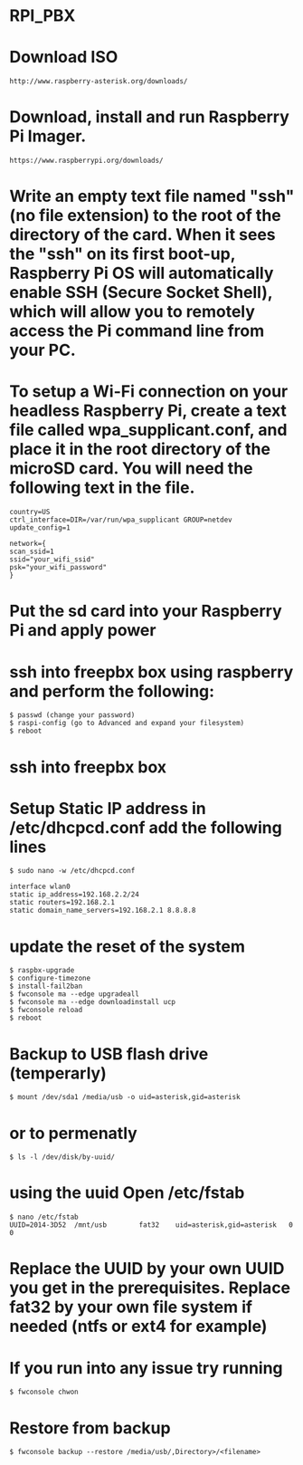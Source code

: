 # RPI_PBX

# Download ISO
    http://www.raspberry-asterisk.org/downloads/

# Download, install and run Raspberry Pi Imager.
    https://www.raspberrypi.org/downloads/

# Write an empty text file named "ssh" (no file extension) to the root of the directory of the card. When it sees the "ssh" on its first boot-up, Raspberry Pi OS will automatically enable SSH (Secure Socket Shell), which will allow you to remotely access the Pi command line from your PC.
# To setup a Wi-Fi connection on your headless Raspberry Pi, create a text file called wpa_supplicant.conf, and place it in the root directory of the microSD card. You will need the following text in the file.

    country=US
    ctrl_interface=DIR=/var/run/wpa_supplicant GROUP=netdev
    update_config=1

    network={
    scan_ssid=1
    ssid="your_wifi_ssid"
    psk="your_wifi_password"
    }

# Put the sd card into your Raspberry Pi and apply power

# ssh into freepbx box using raspberry and perform the following:
    $ passwd (change your password)
    $ raspi-config (go to Advanced and expand your filesystem)
    $ reboot

# ssh into freepbx box

# Setup Static IP address in /etc/dhcpcd.conf add the following lines
    $ sudo nano -w /etc/dhcpcd.conf
    
    interface wlan0
    static ip_address=192.168.2.2/24
    static routers=192.168.2.1
    static domain_name_servers=192.168.2.1 8.8.8.8

# update the reset of the system
    $ raspbx-upgrade
    $ configure-timezone
    $ install-fail2ban
    $ fwconsole ma --edge upgradeall
    $ fwconsole ma --edge downloadinstall ucp
    $ fwconsole reload
    $ reboot

# Backup to USB flash drive (temperarly)
    $ mount /dev/sda1 /media/usb -o uid=asterisk,gid=asterisk

# or to permenatly

    $ ls -l /dev/disk/by-uuid/

# using the uuid Open /etc/fstab
    $ nano /etc/fstab
    UUID=2014-3D52  /mnt/usb        fat32    uid=asterisk,gid=asterisk   0       0

# Replace the UUID by your own UUID you get in the prerequisites. Replace fat32 by your own file system if needed (ntfs or ext4 for example)

# If you run into any issue try running
    $ fwconsole chwon

# Restore from backup
    $ fwconsole backup --restore /media/usb/,Directory>/<filename>
